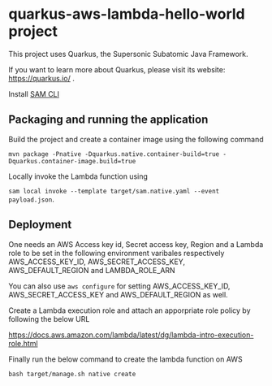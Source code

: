 # quarkus-aws-lambda-hello-world project

This project uses Quarkus, the Supersonic Subatomic Java Framework.

If you want to learn more about Quarkus, please visit its website: https://quarkus.io/ .

Install [SAM CLI](https://docs.aws.amazon.com/serverless-application-model/latest/developerguide/serverless-sam-cli-install.html)

## Packaging and running the application

Build the project and create a container image using the following command

`mvn package -Pnative -Dquarkus.native.container-build=true -Dquarkus.container-image.build=true`

Locally invoke the Lambda function using

`sam local invoke --template target/sam.native.yaml --event payload.json`.

## Deployment

One needs an AWS Access key id, Secret access key, Region and a Lambda role to be set in the following environment varibales respectively AWS_ACCESS_KEY_ID, AWS_SECRET_ACCESS_KEY, AWS_DEFAULT_REGION and LAMBDA_ROLE_ARN


You can also use `aws configure` for setting AWS_ACCESS_KEY_ID, AWS_SECRET_ACCESS_KEY and AWS_DEFAULT_REGION  as well.

Create a Lambda execution role and attach an apporpriate role policy by following the below URL

https://docs.aws.amazon.com/lambda/latest/dg/lambda-intro-execution-role.html

Finally run the below command to create the lambda function on AWS

`bash target/manage.sh native create`